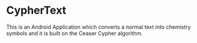 # CypherText
This is an Android Application which converts a normal text into chemistry symbols and it is built on the Ceaser Cypher algorithm.
